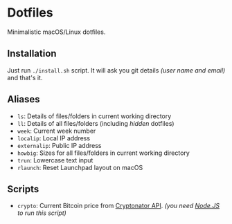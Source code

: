 # Dotfiles

Minimalistic macOS/Linux dotfiles.

## Installation

Just run `./install.sh` script. It will ask you git details _(user name and email)_ and that's it.

## Aliases

- `ls`: Details of files/folders in current working directory
- `ll`: Details of all files/folders (including _hidden_ dotfiles)
- `week`: Current week number
- `localip`: Local IP address
- `externalip`: Public IP address
- `howbig`: Sizes for all files/folders in current working directory
- `trun`: Lowercase text input
- `rlaunch`: Reset Launchpad layout on macOS

## Scripts

- `crypto`: Current Bitcoin price from [Cryptonator API](https://www.cryptonator.com/api/). _(you need [Node.JS](https://nodejs.org) to run this script)_
